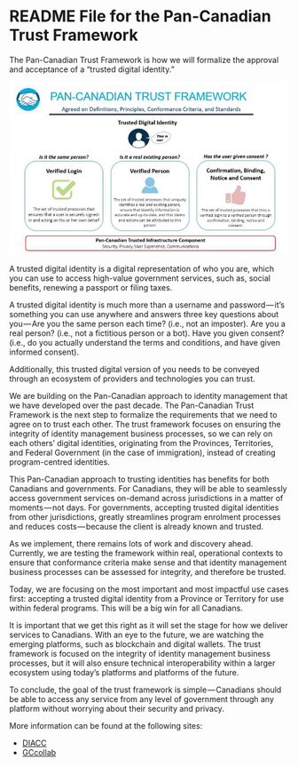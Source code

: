 # README File for the Pan-Canadian Trust Framework

The Pan-Canadian Trust Framework is how we will formalize the approval and acceptance of a “trusted digital identity.”

![alt text](./pctf-overview.jpg "Pan-Canadian Trust Framework")

A trusted digital identity is a digital representation of who you are, which you can use to access high-value government services, such as, social benefits, renewing a passport or filing taxes.

A trusted digital identity is much more than a username and password — it’s something you can use anywhere and answers three key questions about you — Are you the same person each time? (i.e., not an imposter). Are you a real person? (i.e., not a fictitious person or a bot). Have you given consent? (i.e., do you actually understand the terms and conditions, and have given informed consent).

Additionally, this trusted digital version of you needs to be conveyed through an ecosystem of providers and technologies you can trust.

We are building on the Pan-Canadian approach to identity management that we have developed over the past decade. The Pan-Canadian Trust Framework is the next step to formalize the requirements that we need to agree on to trust each other. The trust framework focuses on ensuring the integrity of identity management business processes, so we can rely on each others’ digital identities, originating from the Provinces, Territories, and Federal Government (in the case of immigration), instead of creating program-centred identities.

This Pan-Canadian approach to trusting identities has benefits for both Canadians and governments. For Canadians, they will be able to seamlessly access government services on-demand across jurisdictions in a matter of moments — not days. For governments, accepting trusted digital identities from other jurisdictions, greatly streamlines program enrolment processes and reduces costs — because the client is already known and trusted.

As we implement, there remains lots of work and discovery ahead. Currently, we are testing the framework within real, operational contexts to ensure that conformance criteria make sense and that identity management business processes can be assessed for integrity, and therefore be trusted.

Today, we are focusing on the most important and most impactful use cases first: accepting a trusted digital identity from a Province or Territory for use within federal programs. This will be a big win for all Canadians.

It is important that we get this right as it will set the stage for how we deliver services to Canadians. With an eye to the future, we are watching the emerging platforms, such as blockchain and digital wallets. The trust framework is focused on the integrity of identity management business processes, but it will also ensure technical interoperability within a larger ecosystem using today’s platforms and platforms of the future.

To conclude, the goal of the trust framework is simple — Canadians should be able to access any service from any level of government through any platform without worrying about their security and privacy.

More information can be found at the following sites:

* [DIACC](https://diacc.ca)
* [GCcollab](https://gccollab.ca)
